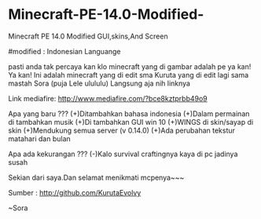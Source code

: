 # Minecraft-PE-14.0-Modified-
Minecraft PE 14.0 Modified GUI,skins,And Screen
 
#modified : Indonesian Languange
  
 pasti anda tak percaya kan klo minecraft yang di gambar adalah pe ya kan! Ya kan! Ini adalah minecraft yang di edit sma Kuruta yang di edit lagi sama mastah Sora (puja Lele ulululu)
Langsung aja nih linknya

Link mediafire:
http://www.mediafire.com/?bce8kztprbb49o9

Apa yang baru ???
(+)Ditambahkan bahasa indonesia
(+)Dalam permainan di tambahkan musik
(+)Di tambahkan GUI win 10
(+)WINGS di skin/sayap di skin
(+)Mendukung semua server (v 0.14.0)
(+)Ada perubahan tekstur matahari dan bulan 

Apa ada kekurangan ???
(-)Kalo survival craftingnya kaya di pc jadinya susah

Sekian dari saya.Dan selamat menikmati mcpenya~~~

Sumber : http://github.com/KurutaEvolvy

~Sora
